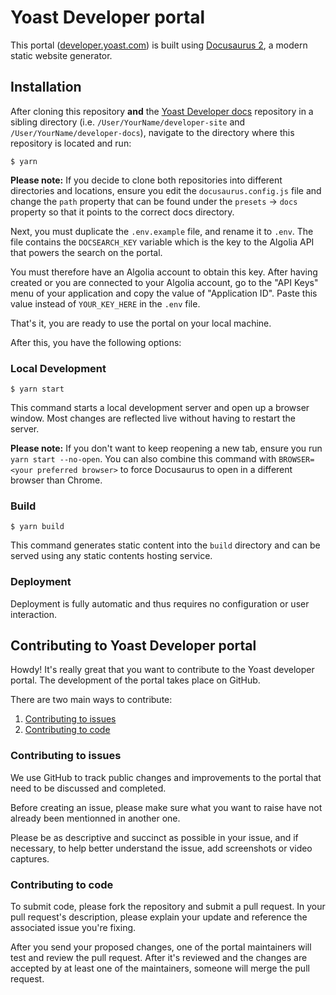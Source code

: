 # Yoast Developer portal

This portal ([developer.yoast.com](https://developer.yoast.com/)) is built using [Docusaurus 2](https://v2.docusaurus.io/), a modern static website generator.

## Installation

After cloning this repository **and** the [Yoast Developer docs](https://github.com/yoast/developer-docs/) repository in a sibling directory (i.e. `/User/YourName/developer-site` and `/User/YourName/developer-docs`), navigate to the directory where this repository is located and run:

```
$ yarn
```

**Please note:** If you decide to clone both repositories into different directories and locations, ensure you edit the `docusaurus.config.js` file and change the `path` property that can be found under the `presets` -> `docs` property so that it points to the correct docs directory. 


Next, you must duplicate the `.env.example` file, and rename it to `.env`. The file contains the `DOCSEARCH_KEY` variable which is the key to the Algolia API that powers the search on the portal.

You must therefore have an Algolia account to obtain this key. After having created or you are connected to your Algolia account, go to the "API Keys" menu of your application and copy the value of "Application ID". Paste this value instead of `YOUR_KEY_HERE` in the `.env` file.

That's it, you are ready to use the portal on your local machine.


After this, you have the following options:

### Local Development

```
$ yarn start
```

This command starts a local development server and open up a browser window. Most changes are reflected live without having to restart the server.

**Please note:** If you don't want to keep reopening a new tab, ensure you run `yarn start --no-open`. You can also combine this command with `BROWSER=<your preferred browser>` to force Docusaurus to open in a different browser than Chrome.

### Build

```
$ yarn build
```

This command generates static content into the `build` directory and can be served using any static contents hosting service.

### Deployment

Deployment is fully automatic and thus requires no configuration or user interaction.


## Contributing to Yoast Developer portal
Howdy! It's really great that you want to contribute to the Yoast developer portal. The development of the portal takes place on GitHub.

There are two main ways to contribute:
1. [Contributing to issues](#contributing-to-issues)
2. [Contributing to code](#contributing-to-code)

### Contributing to issues
We use GitHub to track public changes and improvements to the portal that need to be discussed and completed. 

Before creating an issue, please make sure what you want to raise have not already been mentionned in another one.

Please be as descriptive and succinct as possible in your issue, and if necessary, to help better understand the issue, add screenshots or video captures.

### Contributing to code

To submit code, please fork the repository and submit a pull request. In your pull request's description, please explain your update and reference the associated issue you're fixing.

After you send your proposed changes, one of the portal maintainers will test and review the pull request. After it's reviewed and the changes are accepted by at least one of the maintainers, someone will merge the pull request.
